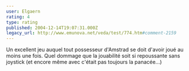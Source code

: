 ```yaml
---
user: Elgaern
rating: 4
type: rating
published: 2004-12-14T19:07:31.000Z
legacy_url: http://www.emunova.net/veda/test/774.htm#comment-2159
---
```

Un excellent jeu auquel tout possesseur d'Amstrad se doit d'avoir joué au moins une fois. Quel dommage que la jouabilité soit si repoussante sans joystick (et encore même avec c'était pas toujours la panacée...)